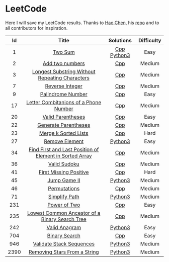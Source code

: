 # LeetCode
Here I will save my LeetCode results. Thanks to [Hao Chen](https://github.com/haoel), his [repo](https://github.com/haoel/leetcode) and to all contributors for inspiration.

| Id | Title | Solutions | Difficulty |
|:--:|:-----:|:---------:|:----------:|
| 1 | [Two Sum](https://leetcode.com/problems/two-sum/description/)| [Cpp](https://github.com/caesiumCS/LeetCode/blob/main/tasks/Two_Sum/Cpp/two_sum.cpp) [Python3](https://github.com/caesiumCS/LeetCode/blob/main/tasks/Two_Sum/Python3/two_sum.py) | Easy |
| 2 | [Add two numbers](https://leetcode.com/problems/add-two-numbers/description/) | [Cpp](https://github.com/caesiumCS/LeetCode/blob/main/tasks/Add_Two_Numbers/Cpp/add_two_numbers.cpp) | Medium |
| 3 | [Longest Substring Without Repeating Characters](https://leetcode.com/problems/longest-substring-without-repeating-characters/description/) | [Cpp](https://github.com/caesiumCS/LeetCode/blob/main/tasks/Longest_Substring_Without_Repeating_Characters/Cpp/longest_substring_without_repeating_characters.cpp) | Medium |
| 7 | [Reverse Integer](https://leetcode.com/problems/reverse-integer/description/) | [Cpp](https://github.com/caesiumCS/LeetCode/blob/main/tasks/Reverse_Integer/Cpp/reverse_integer.cpp) | Medium |
| 9 | [Palindrome Number](https://leetcode.com/problems/palindrome-number/description/) | [Cpp](https://github.com/caesiumCS/LeetCode/blob/main/tasks/Palindrome_Number/Cpp/palindrome_number.cpp) | Easy |
| 17 | [Letter Combitanions of a Phone Number](https://leetcode.com/problems/letter-combinations-of-a-phone-number/description/) | [Cpp](https://github.com/caesiumCS/LeetCode/blob/main/tasks/Letter_Combinations_of_a_Phone_Number/Cpp/letter_combinations_of_a_phone_number.cpp) | Medium |
| 20 | [Valid Parentheses](https://leetcode.com/problems/valid-parentheses/description/) | [Cpp](https://github.com/caesiumCS/LeetCode/blob/main/tasks/Valid_Parentheses/Cpp/valid_parentheses.cpp) | Easy |
| 22 | [Generate Parentheses](https://leetcode.com/problems/generate-parentheses/) | [Cpp](https://github.com/caesiumCS/LeetCode/blob/main/tasks/Generate_Parentheses/Cpp/generate_parentheses.cpp) | Medium |
| 23 | [Merge k Sorted Lists](https://leetcode.com/problems/merge-k-sorted-lists/description/) | [Cpp](https://github.com/caesiumCS/LeetCode/blob/main/tasks/Merge_k_Sorted_Lists/Cpp/merge_k_sorted_lists.cpp) | Hard |
| 27 | [Remove Element](https://leetcode.com/problems/remove-element/description/) | [Python3](https://github.com/caesiumCS/LeetCode/blob/main/tasks/Remove_Element/Python3/remove_element.py) | Easy |
| 34 | [Find First and Last Position of Element in Sorted Array](https://leetcode.com/problems/find-first-and-last-position-of-element-in-sorted-array/description/) | [Cpp](https://github.com/caesiumCS/LeetCode/blob/main/tasks/Find_First_and_Last_Position_of_Element_in_Sorted_Array/Cpp/find_first_and_last_position_of_element_in_sorted_array.cpp) | Medium |
| 36 | [Valid Sudoku](https://leetcode.com/problems/valid-sudoku/description/) | [Cpp](https://github.com/caesiumCS/LeetCode/blob/main/tasks/Valid_Sudoku/Cpp/valid_sudoku.cpp) | Medium |
| 41 | [First Missing Positive](https://leetcode.com/problems/first-missing-positive/description/) | [Cpp](https://github.com/caesiumCS/LeetCode/blob/main/tasks/First_Missing_Positive/Cpp/first_missing_positive.cpp) | Hard |
| 45 | [Jump Game II](https://leetcode.com/problems/jump-game-ii/description/) | [Python3](https://github.com/caesiumCS/LeetCode/blob/main/tasks/Jump_Game_II/Python3/jump_game_ii.py) | Medium |
| 46 | [Permutations](https://leetcode.com/problems/permutations/description/) | [Cpp](https://github.com/caesiumCS/LeetCode/blob/main/tasks/Permutations/Cpp/permutations.cpp) | Medium |
| 71 | [Simplify Path](https://leetcode.com/problems/simplify-path/description/) | [Python3](https://github.com/caesiumCS/LeetCode/blob/main/tasks/Simplify_Path/Python3/simplify_path.py) | Medium |
| 231 | [Power of Two](https://leetcode.com/problems/power-of-two/description/) | [Cpp](https://github.com/caesiumCS/LeetCode/blob/main/tasks/Power_of_Two/Cpp/power_of_two.cpp) | Easy |
| 235 | [Lowest Common Ancestor of a Binary Search Tree](https://leetcode.com/problems/lowest-common-ancestor-of-a-binary-search-tree/description/) | [Cpp](https://github.com/caesiumCS/LeetCode/blob/main/tasks/Lowest_Common_Ancestor_of_a_Binary_Search_Tree/Cpp/lowest_common_ancestor_of_binary_search_tree.cpp) | Medium |
| 242 | [Valid Anagram](https://leetcode.com/problems/valid-anagram/description/) | [Python3](https://github.com/caesiumCS/LeetCode/blob/main/tasks/Valid_Anagram/Python3/valid_anagram.py) | Easy |
| 704 | [Binary Search](https://leetcode.com/problems/binary-search/description/) | [Cpp](https://github.com/caesiumCS/LeetCode/blob/main/tasks/Binary_Search/Cpp/binary_search.cpp) | Easy |
| 946 | [Validate Stack Sequences](https://leetcode.com/problems/validate-stack-sequences/description/) | [Python3](https://github.com/caesiumCS/LeetCode/blob/main/tasks/Validate_Stack_Sequences/Python3/validate_stack_sequences.py) | Medium |
| 2390 | [Removing Stars From a String](https://leetcode.com/problems/removing-stars-from-a-string/description/) | [Python3](https://github.com/caesiumCS/LeetCode/blob/main/tasks/Removing_Stars_From_a_String/Python3/removing_stars_from_a_string.py) | Medium |
